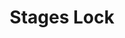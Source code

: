 ---
title: Stages Lock
description: This tutorial covers how to create a "stages lock" using the Micro:Bit by using a variable and several "if" statements, creating a program where the user must provide specific inputs in a particular order to "unlock" the Micro:Bit.
video: B5TJHoj2wHg
---